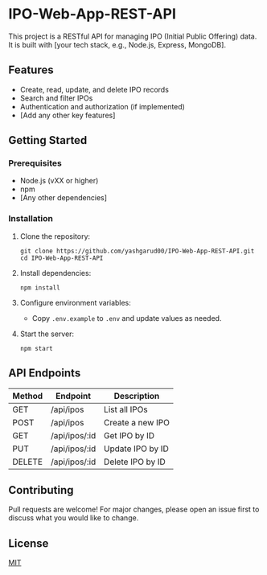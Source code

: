 # IPO-Web-App-REST-API

This project is a RESTful API for managing IPO (Initial Public Offering) data. It is built with [your tech stack, e.g., Node.js, Express, MongoDB].

## Features

- Create, read, update, and delete IPO records
- Search and filter IPOs
- Authentication and authorization (if implemented)
- [Add any other key features]

## Getting Started

### Prerequisites

- Node.js (vXX or higher)
- npm
- [Any other dependencies]

### Installation

1. Clone the repository:
   ```
   git clone https://github.com/yashgarud00/IPO-Web-App-REST-API.git
   cd IPO-Web-App-REST-API
   ```

2. Install dependencies:
   ```
   npm install
   ```

3. Configure environment variables:
   - Copy `.env.example` to `.env` and update values as needed.

4. Start the server:
   ```
   npm start
   ```

## API Endpoints

| Method | Endpoint           | Description                |
|--------|--------------------|----------------------------|
| GET    | /api/ipos          | List all IPOs              |
| POST   | /api/ipos          | Create a new IPO           |
| GET    | /api/ipos/:id      | Get IPO by ID              |
| PUT    | /api/ipos/:id      | Update IPO by ID           |
| DELETE | /api/ipos/:id      | Delete IPO by ID           |

## Contributing

Pull requests are welcome! For major changes, please open an issue first to discuss what you would like to change.

## License

[MIT](LICENSE)
